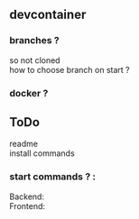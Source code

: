 ## devcontainer  

### branches ?  
  so not cloned  
  how to choose branch on start ?  

### docker ?  

## ToDo
readme  
install commands   

### start commands ? :
Backend:  
Frontend:  
